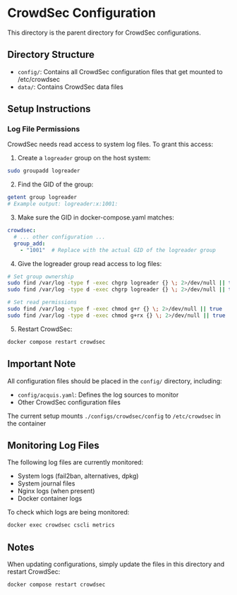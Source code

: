 # CrowdSec Configuration

This directory is the parent directory for CrowdSec configurations.

## Directory Structure

- `config/`: Contains all CrowdSec configuration files that get mounted to /etc/crowdsec
- `data/`: Contains CrowdSec data files

## Setup Instructions

### Log File Permissions

CrowdSec needs read access to system log files. To grant this access:

1. Create a `logreader` group on the host system:
```bash
sudo groupadd logreader
```

2. Find the GID of the group:
```bash
getent group logreader
# Example output: logreader:x:1001:
```

3. Make sure the GID in docker-compose.yaml matches:
```yaml
crowdsec:
  # ... other configuration ...
  group_add:
    - "1001"  # Replace with the actual GID of the logreader group
```

4. Give the logreader group read access to log files:
```bash
# Set group ownership
sudo find /var/log -type f -exec chgrp logreader {} \; 2>/dev/null || true
sudo find /var/log -type d -exec chgrp logreader {} \; 2>/dev/null || true

# Set read permissions
sudo find /var/log -type f -exec chmod g+r {} \; 2>/dev/null || true
sudo find /var/log -type d -exec chmod g+rx {} \; 2>/dev/null || true
```

5. Restart CrowdSec:
```bash
docker compose restart crowdsec
```

## Important Note

All configuration files should be placed in the `config/` directory, including:
- `config/acquis.yaml`: Defines the log sources to monitor
- Other CrowdSec configuration files

The current setup mounts `./configs/crowdsec/config` to `/etc/crowdsec` in the container

## Monitoring Log Files

The following log files are currently monitored:
- System logs (fail2ban, alternatives, dpkg)
- System journal files
- Nginx logs (when present)
- Docker container logs

To check which logs are being monitored:
```bash
docker exec crowdsec cscli metrics
```

## Notes

When updating configurations, simply update the files in this directory and restart CrowdSec:

```bash
docker compose restart crowdsec
```
